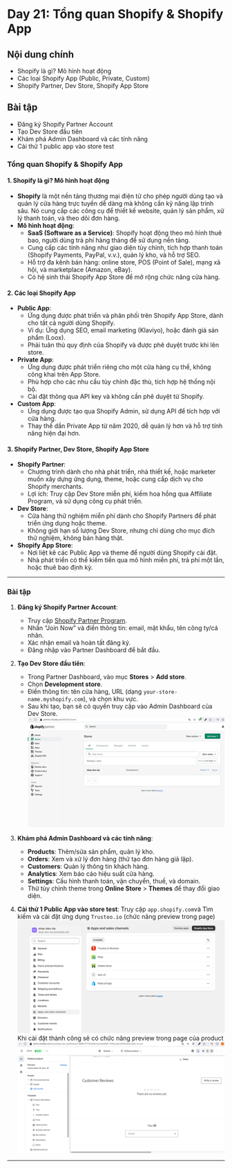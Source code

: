 # Day 21: Tổng quan Shopify & Shopify App
## Nội dung chính
* Shopify là gì? Mô hình hoạt động
* Các loại Shopify App (Public, Private, Custom)
* Shopify Partner, Dev Store, Shopify App Store
## Bài tập
* Đăng ký Shopify Partner Account
* Tạo Dev Store đầu tiên
* Khám phá Admin Dashboard và các tính năng
* Cài thử 1 public app vào store test

### Tổng quan Shopify & Shopify App

#### 1. Shopify là gì? Mô hình hoạt động
- **Shopify** là một nền tảng thương mại điện tử cho phép người dùng tạo và quản lý cửa hàng trực tuyến dễ dàng mà không cần kỹ năng lập trình sâu. Nó cung cấp các công cụ để thiết kế website, quản lý sản phẩm, xử lý thanh toán, và theo dõi đơn hàng.
- **Mô hình hoạt động**:
  - **SaaS (Software as a Service)**: Shopify hoạt động theo mô hình thuê bao, người dùng trả phí hàng tháng để sử dụng nền tảng.
  - Cung cấp các tính năng như giao diện tùy chỉnh, tích hợp thanh toán (Shopify Payments, PayPal, v.v.), quản lý kho, và hỗ trợ SEO.
  - Hỗ trợ đa kênh bán hàng: online store, POS (Point of Sale), mạng xã hội, và marketplace (Amazon, eBay).
  - Có hệ sinh thái Shopify App Store để mở rộng chức năng cửa hàng.

#### 2. Các loại Shopify App
- **Public App**:
  - Ứng dụng được phát triển và phân phối trên Shopify App Store, dành cho tất cả người dùng Shopify.
  - Ví dụ: Ứng dụng SEO, email marketing (Klaviyo), hoặc đánh giá sản phẩm (Loox).
  - Phải tuân thủ quy định của Shopify và được phê duyệt trước khi lên store.
- **Private App**:
  - Ứng dụng được phát triển riêng cho một cửa hàng cụ thể, không công khai trên App Store.
  - Phù hợp cho các nhu cầu tùy chỉnh đặc thù, tích hợp hệ thống nội bộ.
  - Cài đặt thông qua API key và không cần phê duyệt từ Shopify.
- **Custom App**:
  - Ứng dụng được tạo qua Shopify Admin, sử dụng API để tích hợp với cửa hàng.
  - Thay thế dần Private App từ năm 2020, dễ quản lý hơn và hỗ trợ tính năng hiện đại hơn.

#### 3. Shopify Partner, Dev Store, Shopify App Store
- **Shopify Partner**:
  - Chương trình dành cho nhà phát triển, nhà thiết kế, hoặc marketer muốn xây dựng ứng dụng, theme, hoặc cung cấp dịch vụ cho Shopify merchants.
  - Lợi ích: Truy cập Dev Store miễn phí, kiếm hoa hồng qua Affiliate Program, và sử dụng công cụ phát triển.
- **Dev Store**:
  - Cửa hàng thử nghiệm miễn phí dành cho Shopify Partners để phát triển ứng dụng hoặc theme.
  - Không giới hạn số lượng Dev Store, nhưng chỉ dùng cho mục đích thử nghiệm, không bán hàng thật.
- **Shopify App Store**:
  - Nơi liệt kê các Public App và theme để người dùng Shopify cài đặt.
  - Nhà phát triển có thể kiếm tiền qua mô hình miễn phí, trả phí một lần, hoặc thuê bao định kỳ.

---

### Bài tập

1. **Đăng ký Shopify Partner Account**:
   - Truy cập [Shopify Partner Program](https://www.shopify.com/partners).
   - Nhấn “Join Now” và điền thông tin: email, mật khẩu, tên công ty/cá nhân.
   - Xác nhận email và hoàn tất đăng ký.
   - Đăng nhập vào Partner Dashboard để bắt đầu.

2. **Tạo Dev Store đầu tiên**:
   - Trong Partner Dashboard, vào mục **Stores** > **Add store**.
   - Chọn **Development store**.
   - Điền thông tin: tên cửa hàng, URL (dạng `your-store-name.myshopify.com`), và chọn khu vực.
   - Sau khi tạo, bạn sẽ có quyền truy cập vào Admin Dashboard của Dev Store.
   ![alt text](./screenshots/image.png)

3. **Khám phá Admin Dashboard và các tính năng**:
   - **Products**: Thêm/sửa sản phẩm, quản lý kho.
   - **Orders**: Xem và xử lý đơn hàng (thử tạo đơn hàng giả lập).
   - **Customers**: Quản lý thông tin khách hàng.
   - **Analytics**: Xem báo cáo hiệu suất cửa hàng.
   - **Settings**: Cấu hình thanh toán, vận chuyển, thuế, và domain.
   - Thử tùy chỉnh theme trong **Online Store** > **Themes** để thay đổi giao diện.

4. **Cài thử 1 Public App vào store test**:
  Truy cập `app.shopify.com`và Tìm kiếm và cài đặt ứng dụng `Trustoo.io` (chức năng preview trong page)
  ![alt text](./screenshots/image3.png)
  Khi cài đặt thành công sẽ có chức năng preview trong page của product
  ![alt text](./screenshots/image-1.png)
---


